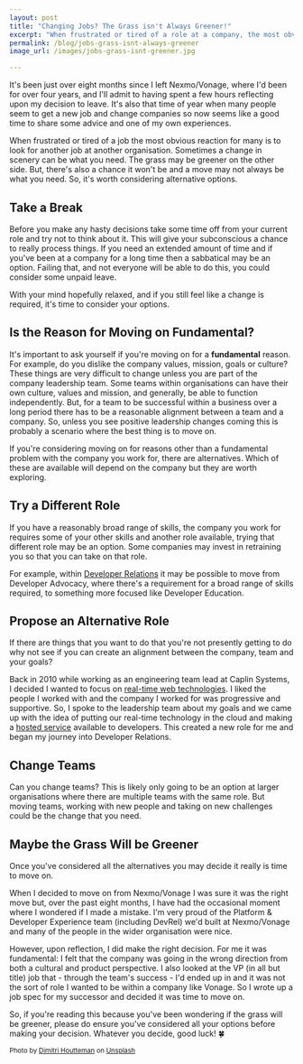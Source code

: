 ```yaml
---
layout: post
title: "Changing Jobs? The Grass isn't Always Greener!"
excerpt: "When frustrated or tired of a role at a company, the most obvious reaction for many is to look for another job at another company. Sometimes a change in scenery can be what you need. But, it may not always be what you need so it's worth considering alternative options."
permalink: /blog/jobs-grass-isnt-always-greener
image_url: /images/jobs-grass-isnt-greener.jpg

---
```


It's been just over eight months since I left Nexmo/Vonage, where I'd been for over four years, and I'll admit to having spent a few hours reflecting upon my decision to leave. It's also that time of year when many people seem to get a new job and change companies so now seems like a good time to share some advice and one of my own experiences.

When frustrated or tired of a job the most obvious reaction for many is to look for another job at another organisation. Sometimes a change in scenery can be what you need. The grass may be greener on the other side. But, there's also a chance it won't be and a move may not always be what you need. So, it's worth considering alternative options.

## Take a Break

Before you make any hasty decisions take some time off from your current role and try not to think about it. This will give your subconscious a chance to really process things. If you need an extended amount of time and if you've been at a company for a long time then a sabbatical may be an option. Failing that, and not everyone will be able to do this, you could consider some unpaid leave.

With your mind hopefully relaxed, and if you still feel like a change is required, it's time to consider your options.

## Is the Reason for Moving on Fundamental?

It's important to ask yourself if you're moving on for a **fundamental** reason. For example, do you dislike the company values, mission, goals or culture? These things are very difficult to change unless you are part of the company leadership team. Some teams within organisations can have their own culture, values and mission, and generally, be able to function independently. But, for a team to be successful within a business over a long period there has to be a reasonable alignment between a team and a company. So, unless you see positive leadership changes coming this is probably a scenario where the best thing is to move on.

If you're considering moving on for reasons other than a fundamental problem with the company you work for, there are alternatives. Which of these are available will depend on the company but they are worth exploring.

## Try a Different Role

If you have a reasonably broad range of skills, the company you work for requires some of your other skills and another role available, trying that different role may be an option. Some companies may invest in retraining you so that you can take on that role.

For example, within [Developer Relations](https://www.leggetter.co.uk/2016/02/03/defining-developer-relations.html) it may be possible to move from Developer Advocacy, where there's a requirement for a broad range of skills required, to something more focused like Developer Education.

## Propose an Alternative Role

If there are things that you want to do that you're not presently getting to do why not see if you can create an alignment between the company, team and your goals?

Back in 2010 while working as an engineering team lead at Caplin Systems, I decided I wanted to focus on [real-time web technologies](https://www.leggetter.co.uk/real-time-web-technologies-guide/). I liked the people I worked with and the company I worked for was progressive and supportive. So, I spoke to the leadership team about my goals and we came up with the idea of putting our real-time technology in the cloud and making a [hosted service](https://www.programmableweb.com/api/kwwika) available to developers. This created a new role for me and began my journey into Developer Relations.

## Change Teams

Can you change teams? This is likely only going to be an option at larger organisations where there are multiple teams with the same role. But moving teams, working with new people and taking on new challenges could be the change that you need.

## Maybe the Grass Will be Greener 

Once you've considered all the alternatives you may decide it really is time to move on.

When I decided to move on from Nexmo/Vonage I was sure it was the right move but, over the past eight months, I have had the occasional moment where I wondered if I made a mistake. I'm very proud of the Platform & Developer Experience team (including DevRel) we'd built at Nexmo/Vonage and many of the people in the wider organisation were nice.

However, upon reflection, I did make the right decision. For me it was fundamental: I felt that the company was going in the wrong direction from both a cultural and product perspective. I also looked at the VP (in all but title) job that - through the team's success - I'd ended up in and it was not the sort of role I wanted to be within a company like Vonage. So I wrote up a job spec for my successor and decided it was time to move on.

So, if you're reading this because you've been wondering if the grass will be greener, please do ensure you've considered all your options before making your decision. Whatever you decide, good luck! 🍀

<small><span>Photo by <a href="https://unsplash.com/@dimhou?utm_source=unsplash&amp;utm_medium=referral&amp;utm_content=creditCopyText">Dimitri Houtteman</a> on <a href="https://unsplash.com/s/photos/grass?utm_source=unsplash&amp;utm_medium=referral&amp;utm_content=creditCopyText">Unsplash</a></span></small>